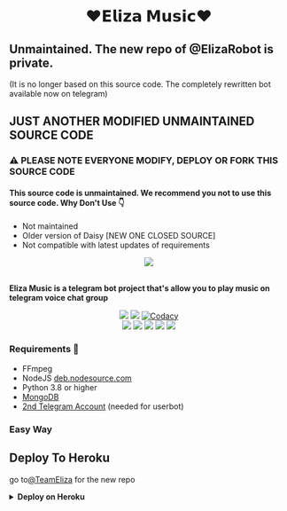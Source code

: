 <h1 align="center">❤️𝗘𝗹𝗶𝘇𝗮 𝗠𝘂𝘀𝗶𝗰❤️</h1>

## Unmaintained. The new repo of @ElizaRobot is private. 
(It is no longer based on this source code. The completely rewritten bot available now on telegram)

## JUST ANOTHER MODIFIED UNMAINTAINED SOURCE CODE
### ⚠️ PLEASE NOTE EVERYONE MODIFY, DEPLOY OR FORK THIS SOURCE CODE
#### This source code is unmaintained. We recommend you not to use this source code. Why Don't Use 👇
- Not maintained
- Older version of Daisy [NEW ONE CLOSED SOURCE]
- Not compatible with latest updates of requirements

<p align="center">
  <img src="https://te.legra.ph/file/3cbc7167d67e07a915a08.jpg">
</p>
    <br><b>Eliza Music is a telegram bot project that's allow you to play music on telegram voice chat group</b><br>
</p>
<p align="center">
    <a href="https://www.python.org/" alt="made-with-python"> <img src="https://img.shields.io/badge/Made%20with-Python-black.svg?style=flat-square&logo=python&logoColor=blue&color=red" /></a>
    <a href="https://github.com/Team-ELiza-SL/Eliza-Music-SL/graphs/commit-activity" alt="Maintenance"> <img src="https://img.shields.io/badge/Maintained%3F-no-red.svg?style=flat-square" /></a>
    <a href="https://app.codacy.com/gh/Team-ELiza-SL/Eliza-Music-SL/dashboard"> <img src="https://img.shields.io/codacy/grade/a723cb464d5a4d25be3152b5d71de82d?color=red&logo=codacy&style=flat-square" alt="Codacy" /></a><br>
    <a href="https://github.com/Team-ELiza-SL/Eliza-Music-SL"> <img src="https://img.shields.io/github/repo-size/Team-ELiza-SL/Eliza-Music-SL?color=red&logo=github&logoColor=blue&style=flat-square" /></a>
    <a href="https://github.com/Team-ELiza-SL/Eliza-Music-SL/commits/main"> <img src="https://img.shields.io/github/last-commit/Team-ELiza-SL/Eliza-Music-SL?color=red&logo=github&logoColor=blue&style=flat-square" /></a>
    <a href="https://github.com/Team-ELiza-SL/Eliza-Music-SL/issues"> <img src="https://img.shields.io/github/issues/Team-ELiza-SL/Eliza-Music-SL?color=red&logo=github&logoColor=blue&style=flat-square" /></a>
    <a href="https://github.com/Team-ELiza-SL/Eliza-Music-SL/network/members"> <img src="https://img.shields.io/github/forks/Team-ELiza-SL/Eliza-Music-SL?color=red&logo=github&logoColor=blue&style=flat-square" /></a>  
    <a href="https://github.com/Team-ELiza-SL/Eliza-Music-SL/network/members"> <img src="https://img.shields.io/github/stars/Team-ELiza-SL/Eliza-Music-SL?color=red&logo=github&logoColor=blue&style=flat-square" /></a>  
</p>

<h3>Requirements 📝</h3>

- FFmpeg
- NodeJS [deb.nodesource.com](https://deb.nodesource.com/)
- Python 3.8 or higher
- [MongoDB](https://cloud.mongodb.com/)
- [2nd Telegram Account](https://telegram.org/blog/themes-accounts#multiple-accounts) (needed for userbot)



### Easy Way
## Deploy To Heroku
go to[@TeamEliza](https://github.com/TeamEliza) for the new repo


<details>
  <summary><b>Deploy on Heroku</b></summary>
<br>

<p align="left">
  <a href="https://heroku.com/deploy?template=https://github.com/Team-ELiza-SL/Eliza-Music-SL">
     <img height="30px" src="https://img.shields.io/badge/Deploy%20To%20Heroku-blue?style=for-the-badge&logo=heroku">
  </a>
</p>
  
</details>
